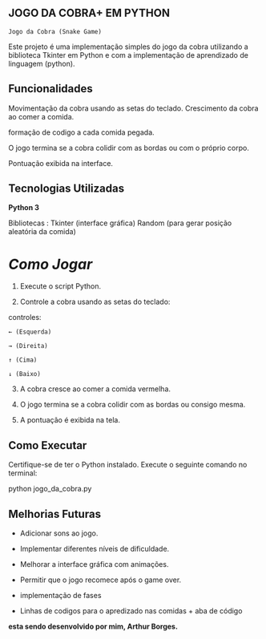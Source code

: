## JOGO DA COBRA+ EM PYTHON
`Jogo da Cobra (Snake Game)`

Este projeto é uma implementação simples do jogo da cobra utilizando a biblioteca Tkinter em Python e com a implementação de aprendizado de linguagem (python).

## Funcionalidades

Movimentação da cobra usando as setas do teclado.
Crescimento da cobra ao comer a comida.

formação de codigo a cada comida pegada.

O jogo termina se a cobra colidir com as bordas ou com o próprio corpo.

Pontuação exibida na interface.

## Tecnologias Utilizadas

**Python 3**

Bibliotecas :
Tkinter (interface gráfica)
Random (para gerar posição aleatória da comida)

# *Como Jogar*

1. Execute o script Python.

2. Controle a cobra usando as setas do teclado:

controles:

    ← (Esquerda)

    → (Direita)

    ↑ (Cima)

    ↓ (Baixo)


3. A cobra cresce ao comer a comida vermelha.

4. O jogo termina se a cobra colidir com as bordas ou consigo mesma.

5. A pontuação é exibida na tela.

## Como Executar

Certifique-se de ter o Python instalado. Execute o seguinte comando no terminal:

python jogo_da_cobra.py

## Melhorias Futuras

- Adicionar sons ao jogo.

- Implementar diferentes níveis de dificuldade.

- Melhorar a interface gráfica com animações.

- Permitir que o jogo recomece após o game over.

- implementação de fases

- Linhas de codigos para o apredizado nas comidas + aba de código

**esta sendo desenvolvido por mim, Arthur Borges.**


